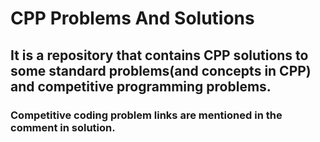 # CPP Problems And Solutions

## It is a repository that contains CPP solutions to some standard problems(and concepts in CPP) and competitive programming problems.

### Competitive coding problem links are mentioned in the comment in solution.
